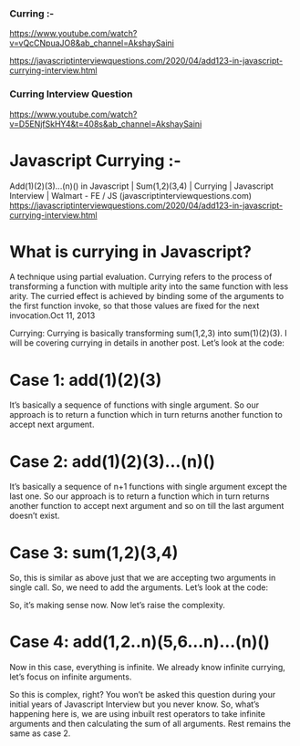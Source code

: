 ### Curring :- 
https://www.youtube.com/watch?v=vQcCNpuaJO8&ab_channel=AkshaySaini

https://javascriptinterviewquestions.com/2020/04/add123-in-javascript-currying-interview.html
<script>
/*

// bind method
const  multiply=function (x,y){
	console.log(x*y)
}

const  multiplyBy2=multiply.bind(this,2);
multiplyBy2(3);

const  multiplyBy3=multiply.bind(this,3);
multiplyBy3(5);

*/

// clouser method 

const  multiply=function (x){
	 return function (y){
        return function (z){
            console.log(x*y*z)
        }
    }
}

/////1. Call Via create constant and then call 
const  multiplyBy2=multiply(2);
const  multiplyBy3=multiplyBy2(3);
multiplyBy3(5)

/////2. Directelly Calling 
//multiply(2)(3)(5)


/*
const  multiplyBy3=multiply.bind(this,3);
multiplyBy3(5);
*/


</script>



### Curring Interview Question 
https://www.youtube.com/watch?v=D5ENjfSkHY4&t=408s&ab_channel=AkshaySaini

# Javascript Currying :- 
Add(1)(2)(3)...(n)() in Javascript | Sum(1,2)(3,4) | Currying | Javascript Interview | Walmart - FE / JS (javascriptinterviewquestions.com)
https://javascriptinterviewquestions.com/2020/04/add123-in-javascript-currying-interview.html

# What is currying in Javascript?
A technique using partial evaluation. Currying refers to the process of transforming a function with multiple arity into the same function with less arity. The curried effect is achieved by binding some of the arguments to the first function invoke, so that those values are fixed for the next invocation.Oct 11, 2013

Currying: Currying is basically transforming sum(1,2,3) into sum(1)(2)(3). I will be covering currying in details in another post. Let’s look at the code:

# Case 1: add(1)(2)(3)
It’s basically a sequence of functions with single argument. So our approach is to return a function which in turn returns another function to accept next argument.
   <script>
function add(a){
 return function(b){
  return function(c){
   return a+b+c
  }
 }
}
   </script>

# Case 2: add(1)(2)(3)…(n)()
It’s basically a sequence of n+1 functions with single argument except the last one. So our approach is to return a function which in turn returns another function to accept next argument and so on till the last argument doesn’t exist.
   <script>
function add(a) {
  return function(b){
    if(b){
      return add(a+b)
    }
    return a
  }
}
   </script>
# Case 3: sum(1,2)(3,4)
So, this is similar as above just that we are accepting two arguments in single call. So, we need to add the arguments. Let’s look at the code:

   <script>

function sum(a,b) {
  return function(c,d){
    return a+b+c+d
  }
}
   </script>
 
So, it’s making sense now. Now let’s raise the complexity.

# Case 4: add(1,2..n)(5,6…n)…(n)()
Now in this case, everything is infinite. We already know infinite currying, let’s focus on infinite arguments.
   <script>

function add(...args) {
  let a = args.reduce((a, b) => a + b, 0)
  return function(...args){
    let b = args.reduce((a, b) => a + b, 0)
    if(b){
      return add(a+b)
    }
    return a
  }
}
   </script>
So this is complex, right? You won’t be asked this question during your initial years of Javascript Interview but you never know. So, what’s happening here is, we are using inbuilt rest operators to take infinite arguments and then calculating the sum of all arguments. Rest remains the same as case 2.